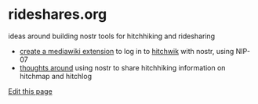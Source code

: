 # rideshares.org

ideas around building nostr tools for hitchhiking and ridesharing

* [create a mediawiki extension](https://github.com/Hitchwiki/nostrides/issues/2) to log in to [hitchwik](hitchwiki.org) with nostr, using NIP-07
* [thoughts around](https://github.com/Hitchwiki/nostrides/issues/1) using nostr to share hitchhiking information on hitchmap and hitchlog




[Edit this page](https://github.com/Hitchwiki/nostrides/edit/main/README.md)
